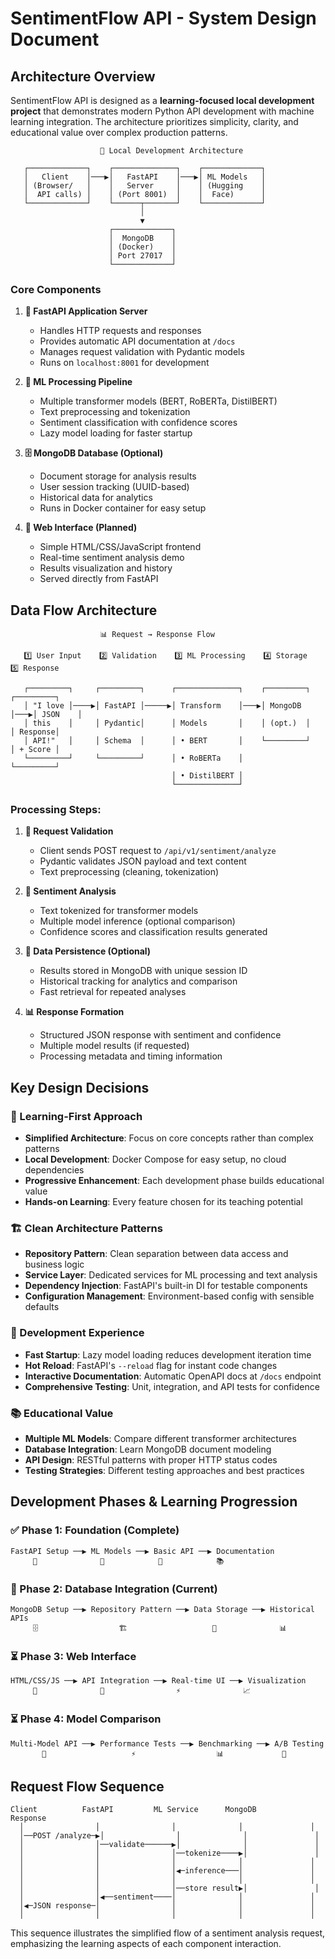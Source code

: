 # SentimentFlow API - System Design Document

## Architecture Overview

SentimentFlow API is designed as a **learning-focused local development project** that demonstrates modern Python API development with machine learning integration. The architecture prioritizes simplicity, clarity, and educational value over complex production patterns.

```
                    🎯 Local Development Architecture

   ┌─────────────┐    ┌──────────────┐    ┌─────────────┐
   │   Client    │───▶│   FastAPI    │───▶│ ML Models   │
   │ (Browser/   │    │   Server     │    │ (Hugging    │
   │  API calls) │    │ (Port 8001)  │    │  Face)      │
   └─────────────┘    └──────┬───────┘    └─────────────┘
                             │
                             ▼
                      ┌─────────────┐
                      │  MongoDB    │
                      │ (Docker)    │
                      │ Port 27017  │
                      └─────────────┘
```

### Core Components

1. **🚀 FastAPI Application Server**

   - Handles HTTP requests and responses
   - Provides automatic API documentation at `/docs`
   - Manages request validation with Pydantic models
   - Runs on `localhost:8001` for development

2. **🤖 ML Processing Pipeline**

   - Multiple transformer models (BERT, RoBERTa, DistilBERT)
   - Text preprocessing and tokenization
   - Sentiment classification with confidence scores
   - Lazy model loading for faster startup

3. **🗄️ MongoDB Database (Optional)**

   - Document storage for analysis results
   - User session tracking (UUID-based)
   - Historical data for analytics
   - Runs in Docker container for easy setup

4. **🎨 Web Interface (Planned)**
   - Simple HTML/CSS/JavaScript frontend
   - Real-time sentiment analysis demo
   - Results visualization and history
   - Served directly from FastAPI

## Data Flow Architecture

```
                    📊 Request → Response Flow

   1️⃣ User Input    2️⃣ Validation    3️⃣ ML Processing    4️⃣ Storage    5️⃣ Response

   ┌─────────┐     ┌─────────┐      ┌──────────────┐    ┌─────────┐    ┌─────────┐
   │ "I love │────▶│ FastAPI │─────▶│ Transform    │───▶│ MongoDB │───▶│ JSON    │
   │ this    │     │ Pydantic│      │ Models       │    │ (opt.)  │    │ Response│
   │ API!"   │     │ Schema  │      │ • BERT       │    └─────────┘    │ + Score │
   └─────────┘     └─────────┘      │ • RoBERTa    │                   └─────────┘
                                    │ • DistilBERT │
                                    └──────────────┘
```

### Processing Steps:

1. **📝 Request Validation**

   - Client sends POST request to `/api/v1/sentiment/analyze`
   - Pydantic validates JSON payload and text content
   - Text preprocessing (cleaning, tokenization)

2. **🤖 Sentiment Analysis**

   - Text tokenized for transformer models
   - Multiple model inference (optional comparison)
   - Confidence scores and classification results generated

3. **💾 Data Persistence (Optional)**

   - Results stored in MongoDB with unique session ID
   - Historical tracking for analytics and comparison
   - Fast retrieval for repeated analyses

4. **📊 Response Formation**
   - Structured JSON response with sentiment and confidence
   - Multiple model results (if requested)
   - Processing metadata and timing information

## Key Design Decisions

### 🎯 Learning-First Approach

- **Simplified Architecture**: Focus on core concepts rather than complex patterns
- **Local Development**: Docker Compose for easy setup, no cloud dependencies
- **Progressive Enhancement**: Each development phase builds educational value
- **Hands-on Learning**: Every feature chosen for its teaching potential

### 🏗️ Clean Architecture Patterns

- **Repository Pattern**: Clean separation between data access and business logic
- **Service Layer**: Dedicated services for ML processing and text analysis
- **Dependency Injection**: FastAPI's built-in DI for testable components
- **Configuration Management**: Environment-based config with sensible defaults

### 🚀 Development Experience

- **Fast Startup**: Lazy model loading reduces development iteration time
- **Hot Reload**: FastAPI's `--reload` flag for instant code changes
- **Interactive Documentation**: Automatic OpenAPI docs at `/docs` endpoint
- **Comprehensive Testing**: Unit, integration, and API tests for confidence

### 📚 Educational Value

- **Multiple ML Models**: Compare different transformer architectures
- **Database Integration**: Learn MongoDB document modeling
- **API Design**: RESTful patterns with proper HTTP status codes
- **Testing Strategies**: Different testing approaches and best practices

## Development Phases & Learning Progression

### ✅ Phase 1: Foundation (Complete)

```
FastAPI Setup ──▶ ML Models ──▶ Basic API ──▶ Documentation
     🚀              🤖            📡            📚
```

### 🔄 Phase 2: Database Integration (Current)

```
MongoDB Setup ──▶ Repository Pattern ──▶ Data Storage ──▶ Historical APIs
     🗄️                  🏗️                   💾              📊
```

### ⏳ Phase 3: Web Interface

```
HTML/CSS/JS ──▶ API Integration ──▶ Real-time UI ──▶ Visualization
     🎨              🔌                ⚡              📈
```

### ⏳ Phase 4: Model Comparison

```
Multi-Model API ──▶ Performance Tests ──▶ Benchmarking ──▶ A/B Testing
       🤖                   ⚡                  📊             🧪
```

## Request Flow Sequence

```
Client          FastAPI         ML Service      MongoDB         Response
  │                │                │              │               │
  │──POST /analyze─▶│                │              │               │
  │                │──validate──────▶│              │               │
  │                │                │──tokenize────▶│               │
  │                │                │              │               │
  │                │                │◀─inference───│               │
  │                │                │              │               │
  │                │                │──store result▶│               │
  │                │◀──sentiment────│              │               │
  │◀─JSON response─│                │              │               │
  │                │                │              │               │
```

This sequence illustrates the simplified flow of a sentiment analysis request, emphasizing the learning aspects of each component interaction.
